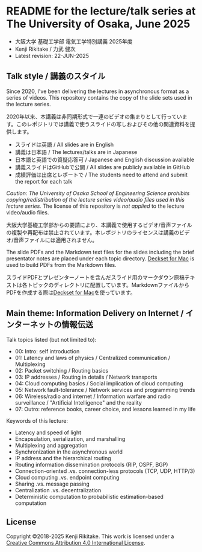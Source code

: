 # README for the lecture/talk series at The University of Osaka, June 2025

* 大阪大学 基礎工学部 電気工学特別講義 2025年度
* Kenji Rikitake / 力武 健次
* Latest revision: 22-JUN-2025

## Talk style / 講義のスタイル

Since 2020, I've been delivering the lectures in asynchronous format as a series of videos. This repository contains the copy of the slide sets used in the lecture series.

2020年以来、本講義は非同期形式で一連のビデオの集まりとして行っています。このレポジトリでは講義で使うスライドの写しおよびその他の関連資料を提供します。

* スライドは英語 / All slides are in English
* 講義は日本語 / The lectures/talks are in Japanese
* 日本語と英語での質疑応答可 / Japanese and English discussion available
* 講義スライドはGitHubで公開 / All slides are publicly available in GitHub
* 成績評価は出席とレポートで / The students need to attend and submit the report for each talk

*Caution: The University of Osaka School of Engineering Science prohibits copying/redistribution of the lecture series video/audio files used in this lecture series.* The license of this repository is *not applied* to the lecture video/audio files.

大阪大学基礎工学部からの要請により、本講義で使用するビデオ/音声ファイルの複製や再配布は禁止されています。本レポジトリのライセンスは講義のビデオ/音声ファイルには適用されません。

The slide PDFs and the Markdown text files for the slides including the brief presentator notes are placed under each topic directory. [Deckset for Mac](https://www.deckset.com/) is used to build PDFs from the Markdown files.

スライドPDFとプレゼンターノートを含んだスライド用のマークダウン原稿テキストは各トピックのディレクトリに配置しています。MarkdownファイルからPDFを作成する際は[Deckset for Mac](https://www.deckset.com/)を使っています。

## Main theme: Information Delivery on Internet / インターネットの情報伝送

Talk topics listed (but not limited to):

* 00: Intro: self introduction
* 01: Latency and laws of physics / Centralized communication / Multiplexing
* 02: Packet switching / Routing basics
* 03: IP addresses / Routing in details / Network transports
* 04: Cloud computing basics / Social implication of cloud computing
* 05: Network fault-tolerance / Network services and programming trends
* 06: Wireless/radio and internet / Information warfare and radio surveillance / "Artificial Intelligence" and the reality
* 07: Outro: reference books, career choice, and lessons learned in my life

Keywords of this lecture:

* Latency and speed of light
* Encapsulation, serialization, and marshalling
* Multiplexing and aggregation
* Synchronization in the asynchronous world
* IP address and the hierarchical routing
* Routing information dissemination protocols (RIP, OSPF, BGP)
* Connection-oriented .vs. connection-less protocols (TCP, UDP, HTTP/3)
* Cloud computing .vs. endpoint computing
* Sharing .vs. message passing
* Centralization .vs. decentralization
* Deterministic computation to probabilistic estimation-based computation

## License

Copyright ©2018-2025 Kenji Rikitake.
This work is licensed under a [Creative Commons Attribution 4.0 International License](https://creativecommons.org/licenses/by/4.0/).
